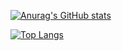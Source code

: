 [![Anurag's GitHub stats](https://github-readme-stats.vercel.app/api?username=DarkLordikss&show_icons=true&theme=radical)](https://github.com/anuraghazra/github-readme-stats)

[![Top Langs](https://github-readme-stats.vercel.app/api/top-langs/?username=DarkLordikss&show_icons=true&theme=radical&layout=compact)](https://github.com/anuraghazra/github-readme-stats)
